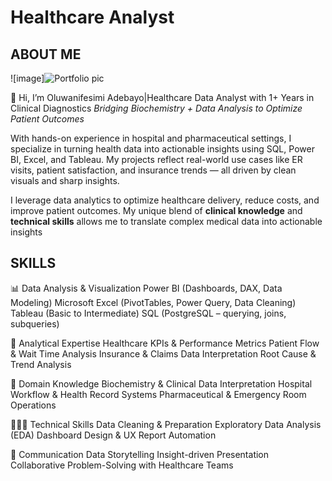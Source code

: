 # Healthcare Analyst

## ABOUT ME
![image]![Portfolio pic](https://github.com/user-attachments/assets/735ad387-ab7e-439e-a473-874e57a0146c)


👋 Hi, I’m Oluwanifesimi Adebayo|Healthcare Data Analyst with 1+ Years in Clinical Diagnostics
*Bridging Biochemistry + Data Analysis to Optimize Patient Outcomes*

With hands-on experience in hospital and pharmaceutical settings, I specialize in turning health data into actionable insights using SQL, Power BI, Excel, and Tableau. My projects reflect real-world use cases like ER visits, patient satisfaction, and insurance trends — all driven by clean visuals and sharp insights. 

I leverage data analytics to optimize healthcare delivery, reduce costs, and improve patient outcomes. My unique blend of **clinical knowledge** and **technical skills** allows me to translate complex medical data into actionable insights


## SKILLS
📊 Data Analysis & Visualization
Power BI (Dashboards, DAX, Data Modeling)
Microsoft Excel (PivotTables, Power Query, Data Cleaning)
Tableau (Basic to Intermediate)
SQL (PostgreSQL – querying, joins, subqueries)

🧠 Analytical Expertise
Healthcare KPIs & Performance Metrics
Patient Flow & Wait Time Analysis
Insurance & Claims Data Interpretation
Root Cause & Trend Analysis

🧪 Domain Knowledge
Biochemistry & Clinical Data Interpretation
Hospital Workflow & Health Record Systems
Pharmaceutical & Emergency Room Operations

👩🏽‍💻 Technical Skills
Data Cleaning & Preparation
Exploratory Data Analysis (EDA)
Dashboard Design & UX
Report Automation

💬 Communication
Data Storytelling
Insight-driven Presentation
Collaborative Problem-Solving with Healthcare Teams
